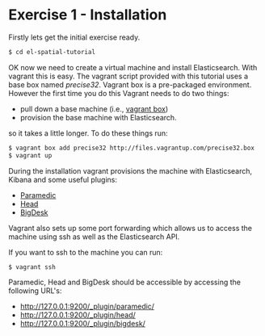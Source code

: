 # Exercise 1 - Installation

Firstly lets get the initial exercise ready.
```bash
$ cd el-spatial-tutorial
```

OK now we need to create a virtual machine and install Elasticsearch. With vagrant this is easy. The vagrant script provided with this tutorial uses a base box named *precise32*. Vagrant box is a pre-packaged environment. However the first time you do this Vagrant needs to do two things:

+ pull down a base machine (i.e., [vagrant box](https://docs.vagrantup.com/v2/boxes.html))
+ provision the base machine with Elasticsearch.

so it takes a little longer. To do these things run:
```bash
$ vagrant box add precise32 http://files.vagrantup.com/precise32.box
$ vagrant up
```

During the installation vagrant provisions the machine with Elasticsearch, Kibana and some useful plugins:
+ [Paramedic](https://github.com/karmi/elasticsearch-paramedic)
+ [Head](http://mobz.github.io/elasticsearch-head/)
+ [BigDesk](https://github.com/lukas-vlcek/bigdesk)

Vagrant also sets up some port forwarding which allows us to access the machine using ssh as well as the Elasticsearch API.

If you want to ssh to the machine you can run:
```bash
$ vagrant ssh
```

Paramedic, Head and BigDesk should be accessible by accessing the following URL's:

+ http://127.0.0.1:9200/_plugin/paramedic/
+ http://127.0.0.1:9200/_plugin/head/
+ http://127.0.0.1:9200/_plugin/bigdesk/
